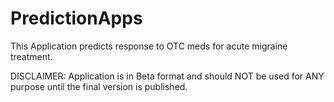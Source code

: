 # PredictionApps

This Application predicts response to OTC meds for acute migraine treatment. 


DISCLAIMER: Application is in Beta format and should NOT be used for ANY purpose until the final version is published. 


